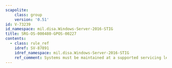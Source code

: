 ```yaml
---
scapolite:
    class: group
    version: '0.51'
id: V-73239
id_namespace: mil.disa.Windows-Server-2016-STIG
title: SRG-OS-000480-GPOS-00227
contents:
  - class: rule_ref
    idref: SV-87891
    idref_namespace: mil.disa.Windows-Server-2016-STIG
    ref_comment: Systems must be maintained at a supported servicing level.
---
```


